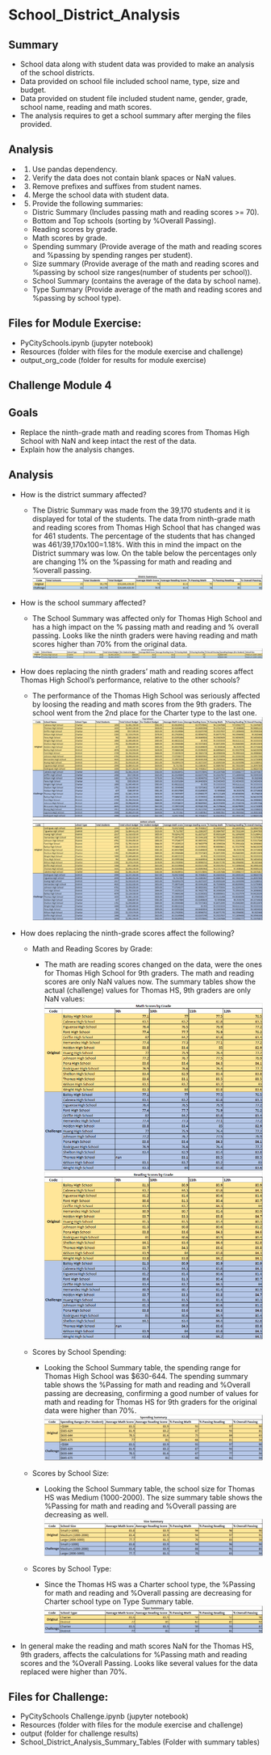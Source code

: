# School_District_Analysis
## Summary
- School data along with student data was provided to make an analysis of the school districts.
- Data provided on school file included school name, type, size and budget.
- Data provided on student file included student name, gender, grade, school name, reading and math scores.
- The analysis requires to get a school summary after merging the files provided.

## Analysis
- 1. Use pandas dependency. 
- 2. Verify the data does not contain blank spaces or NaN values.
- 3. Remove prefixes and suffixes from student names.
- 4. Merge the school data with student data.
- 5. Provide the following summaries:
    - Distric Summary (Includes passing math and reading scores >= 70).
    - Bottom and Top schools (sorting by %Overall Passing).
    - Reading scores by grade.
    - Math scores by grade.
    - Spending summary (Provide average of the math and reading scores and %passing by spending ranges per student).
    - Size summary (Provide average of the math and reading scores and %passing by school size ranges(number of students per school)).
    - School Summary (contains the average of the data by school name).
    - Type Summary (Provide average of the math and reading scores and %passing by school type).
    
## Files for Module Exercise:
- PyCitySchools.ipynb (jupyter notebook)
- Resources (folder with files for the module exercise and challenge)
- output_org_code (folder for results for module exercise)
    
## Challenge Module 4
## Goals
- Replace the ninth-grade math and reading scores from Thomas High School with NaN and keep intact the rest of the data. 
- Explain how the analysis changes.

## Analysis
- How is the district summary affected?
    - The Distric Summary was made from the 39,170 students and it is displayed for total of the students.  The data from ninth-grade math and reading scores from Thomas High School that has changed was for 461 students.  The percentage of the students that has changed was 461/39,170x100=1.18%.  With this in mind the impact on the District summary was low.  On the table below the percentages only are changing 1% on the %passing for math and reading and %overall passing.  
    ![District Summary Table](https://github.com/DahianaMC/School_District_Analysis/blob/master/School_District_Analysis_Summary_Tables/District%20Summary%20Table.png)

- How is the school summary affected?
    - The School Summary was affected only for Thomas High School and has a high impact on the % passing math and reading and % overall passing.  Looks like the ninth graders were having reading and math scores higher than 70% from the original data.
    ![School Summary Table](https://github.com/DahianaMC/School_District_Analysis/blob/master/School_District_Analysis_Summary_Tables/School%20Summary%20Table.png)

- How does replacing the ninth graders’ math and reading scores affect Thomas High School’s performance, relative to the other schools?
    - The performance of the Thomas High School was seriously affected by loosing the reading and math scores from the 9th graders.  The school went from the 2nd place for the Charter type to the last one.
    ![Top and Bottom Schools Table](https://github.com/DahianaMC/School_District_Analysis/blob/master/School_District_Analysis_Summary_Tables/Top%20and%20Bottom%20Schools%20Table.png)

- How does replacing the ninth-grade scores affect the following?
    - Math and Reading Scores by Grade:
        - The math are reading scores changed on the data, were the ones for Thomas High School for 9th graders.  The math and reading scores are only NaN values now.  The summary tables show the actual (challenge) values for Thomas HS, 9th graders are only NaN values:
    ![Math Scores for 9th graders](https://github.com/DahianaMC/School_District_Analysis/blob/master/School_District_Analysis_Summary_Tables/Math%20Scores%20for%209th%20graders.png)
    ![Reading Scores for 9th graders](https://github.com/DahianaMC/School_District_Analysis/blob/master/School_District_Analysis_Summary_Tables/Reading%20Scores%20for%209th%20graders.png)
    
    - Scores by School Spending:
        - Looking the School Summary table, the spending range for Thomas High School was $630-644.  The spending summary table shows the %Passing for math and reading and %Overall passing are decreasing, confirming a good number of values for math and reading for Thomas HS for 9th graders for the original data were higher than 70%.
    ![Spending Summary Table](https://github.com/DahianaMC/School_District_Analysis/blob/master/School_District_Analysis_Summary_Tables/Spending%20Summary%20Table.png)
    
    - Scores by School Size:
        - Looking the School Summary table, the school size for Thomas HS was Medium (1000-2000).  The size summary table shows the %Passing for math and reading and %Overall passing are decreasing as well.
    ![Size Summary Table](https://github.com/DahianaMC/School_District_Analysis/blob/master/School_District_Analysis_Summary_Tables/Size%20Summary%20Table.png)
    
    - Scores by School Type:
        - Since the Thomas HS was a Charter school type, the %Passing for math and reading and %Overall passing are decreasing for Charter school type on Type Summary table.
    ![Type Summary Table](https://github.com/DahianaMC/School_District_Analysis/blob/master/School_District_Analysis_Summary_Tables/Type%20Summary%20Table.png)
    
- In general make the reading and math scores NaN for the Thomas HS, 9th graders, affects the calculations for %Passing math and reading scores and the %Overall Passing. Looks like several values for the data replaced were higher than 70%. 

## Files for Challenge:
- PyCitySchools Challenge.ipynb (jupyter notebook)
- Resources (folder with files for the module exercise and challenge)
- output (folder for challenge results)
- School_District_Analysis_Summary_Tables (Folder with summary tables)

